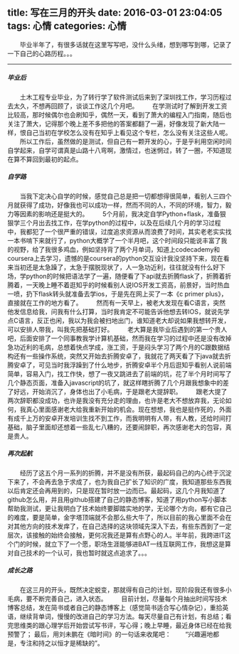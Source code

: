 title: 写在三月的开头
date: 2016-03-01 23:04:05
tags: 心情
categories: 心情
---
 　　毕业半年了，有很多话就在这里写写吧，没什么头绪，想到哪写到哪，记录了一下自己的心路历程。。。<!--more-->
***
##### 毕业后
 　　土木工程专业毕业，为了转行学了软件测试后来到了深圳找工作，学习历程过去太久，不想再回顾了，谈谈工作这几个月吧。
　　在学测试时了解到开发工资比较高，那时候偶尔也会刷知乎，偶然一天，看到了萧大的编程入门指南，随后也关注了萧大，记得那个晚上差不多把他的答案都翻了一遍，好像发现了新大陆一样，恨自己当初在学校怎么没有在知乎上看见这个专栏，怎么没有关注这些人呢。
　　所以工作后，虽然做的是测试，但自己有一颗开发的心，于是乎利用空闲时间自学起来，自学可谓真是山路十八弯啊，激情过，也迷惘过，转了一圈，不知道现在算不算回到最初的起点。
##### 自学路
　　当我下定决心自学的时候，感觉自己总是把一切都想得很简单，看别人三四个月就获得了成功，好像我也可以成功一样，然而不同的人，不同的环境，智力，毅力等因素的影响还是挺大的。
　　5个月前，我决定自学Python+flask，准备狠狠学三个月出去找工作，在学python的过程中，以及在后续几个月的学习过程中，我都犯了一个很严重的错误，过度追求资源从而浪费了时间，其实老老实实找一本书啃下来就行了，python大概学了一个半月吧，这个时间段只能说丰富了我的视野，给了我很多鸡血，例如坚持背了两个月单词，知道上codecademy和coursera上去学习，遗憾的是coursera的python交互设计我没坚持下来，现在看来当初还是太急躁了，太急于摆脱现状了，人一急功近利，往往就没有什么好下场，学python的时候把语法学了一遍，随便看了下api就去折腾flask了，折腾着折腾着，一天晚上睡不着逛知乎的时候看别人说IOS开发工资高，前景好，当时热血一喷，扔下flask转头就准备去学ios，于是先在网上买了一本《c primer plus》，直接就在工作的地方看了。
　　然而有一天早上，被老大发现在看C语言，突然他发信息给我，问我有什么打算，当时我肯定不可能告诉他想去转IOS，就说先学点C语言，反正也闲，我以为我会被扫地出门，谁知道老大却说如果我想转开发，可以安排人带我，叫我先把基础打好。
　　老大算是我毕业后遇到的第一个贵人吧，后面安排了一个同事教我学计算机基础，然而我在学习的过程中还是没有改掉急功近利的毛病，总想着快点学成，涨工资，于是闷头学习了两个月的C跟数据结构还有一些操作系统，突然又开始去折腾安卓了，我就花了两天看了下java就去折腾安卓了，可见当时我浮躁到了什么地步，折腾安卓半个月后逛知乎看别人说前端简单，容易入门，找工作快，想了一夜又跳进去了前端的坑，花了半个月时间写了几个静态页面，准备入javascript的坑了，就这样瞎折腾了几个月跟我想象中的差了好远，开始消沉了，身体也出了小毛病，于是跟老大提辞职。
　　跟老大提了两次辞职都没成功，也许是我没有充分走的理由，也许是老大不想放弃我，无论如何，我真心里面感谢老大给我重新开始的机会。现在想想，我也是挺作死的，外面有成千上万的安卓开发培训生找不到工作，而我明明有人带，有人教，还给时间打基础，脑子里面却还想着一些乱七八糟的，还要闹辞职，再次感谢老大的包容，真是贵人。
##### 再次起航
　　经历了这五个月一系列的折腾，并不是没有所获，最起码自己的内心终于沉淀下来了，不会再去急于求成了，也为我自己扩长了知识的广度，我知道那些东西我以后肯定还会再用到的，只是现在暂时放一边而已。最起码，这几个月我知道了github怎么用，并且用github搭建了自己的静态博客，知道了用python写小脚本帮助我测试，更让我明白了技术始终要脚踏实地的学，无论哪个方向，都有它自己的难度，要是简单，金字塔顶端就不会那么些大牛了，所以目前的我心里面不会在对其他方向的技术发痒了，在自己选择的这块领域先深入下去，有些东西到了一定层次，该接触的始终会接触，更何况我还是算有点野心的人。半年前，我跨进IT这个门的时候，就立下了一个愿，职场生涯能够进BAT一线互联网工作，我想这是算对自己技术的一个认可，我也暂时就这点追求了。。。
##### 成长之路
　　在这三月的开头，既然决定蜕变，那就得有自己的计划，现阶段我还有很多小毛病，要不断完善自己，进入状态。
　　目前计划，尽量每个月抽出时间写技术博客总结，发在简书或者自己的静态博客上（感觉简书适合写心情杂记），重拾英语，继续背单词，慢慢的改进自己的学习方法。每天尽量自己有计划，有总结；看完思维类的跟心理学后开始尝试写书评，写心得；晚上早睡，最近身体已经在给我预警了；
最后，用刘未鹏在《暗时间》的一句话来收尾吧：
　　“兴趣遍地都是，专注和持之以恒才是稀缺的”。
　　